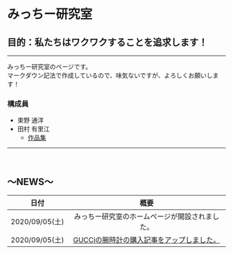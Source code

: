 # **みっちー研究室**

## **目的：私たちはワクワクすることを追求します！**

---

みっちー研究室のページです。
<br>
マークダウン記法で作成しているので、味気ないですが、よろしくお願いします！

### 構成員
- 束野 通洋
- 田村 有里江
    - [作品集](yurie_portfolio.html)
---

<br>

## ～NEWS～
|日付|概要|
|:--:|:--:|
|2020/09/05(土) | みっちー研究室のホームページが開設されました。|
|2020/09/05(土) | [GUCCiの腕時計の購入記事をアップしました。](watch_gucci.html)|